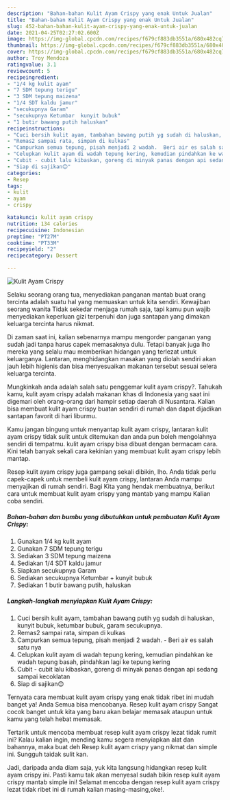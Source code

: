 ```yaml
---
description: "Bahan-bahan Kulit Ayam Crispy yang enak Untuk Jualan"
title: "Bahan-bahan Kulit Ayam Crispy yang enak Untuk Jualan"
slug: 452-bahan-bahan-kulit-ayam-crispy-yang-enak-untuk-jualan
date: 2021-04-25T02:27:02.600Z
image: https://img-global.cpcdn.com/recipes/f679cf883db3551a/680x482cq70/kulit-ayam-crispy-foto-resep-utama.jpg
thumbnail: https://img-global.cpcdn.com/recipes/f679cf883db3551a/680x482cq70/kulit-ayam-crispy-foto-resep-utama.jpg
cover: https://img-global.cpcdn.com/recipes/f679cf883db3551a/680x482cq70/kulit-ayam-crispy-foto-resep-utama.jpg
author: Troy Mendoza
ratingvalue: 3.1
reviewcount: 5
recipeingredient:
- "1/4 kg kulit ayam"
- "7 SDM tepung terigu"
- "3 SDM tepung maizena"
- "1/4 SDT kaldu jamur"
- "secukupnya Garam"
- "secukupnya Ketumbar  kunyit bubuk"
- "1 butir bawang putih haluskan"
recipeinstructions:
- "Cuci bersih kulit ayam, tambahan bawang putih yg sudah di haluskan, kunyit bubuk, ketumbar bubuk, garam secukupnya."
- "Remas2 sampai rata, simpan di kulkas"
- "Campurkan semua tepung, pisah menjadi 2 wadah.  Beri air es salah satu nya"
- "Celupkan kulit ayam di wadah tepung kering, kemudian pindahkan ke wadah tepung basah, pindahkan lagi ke tepung kering"
- "Cubit - cubit lalu kibaskan, goreng di minyak panas dengan api sedang sampai kecoklatan"
- "Siap di sajikan😊"
categories:
- Resep
tags:
- kulit
- ayam
- crispy

katakunci: kulit ayam crispy 
nutrition: 134 calories
recipecuisine: Indonesian
preptime: "PT27M"
cooktime: "PT33M"
recipeyield: "2"
recipecategory: Dessert

---
```



![Kulit Ayam Crispy](https://img-global.cpcdn.com/recipes/f679cf883db3551a/680x482cq70/kulit-ayam-crispy-foto-resep-utama.jpg)

Selaku seorang orang tua, menyediakan panganan mantab buat orang tercinta adalah suatu hal yang memuaskan untuk kita sendiri. Kewajiban seorang  wanita Tidak sekedar menjaga rumah saja, tapi kamu pun wajib menyediakan keperluan gizi terpenuhi dan juga santapan yang dimakan keluarga tercinta harus nikmat.

Di zaman  saat ini, kalian sebenarnya mampu mengorder panganan yang sudah jadi tanpa harus capek memasaknya dulu. Tetapi banyak juga lho mereka yang selalu mau memberikan hidangan yang terlezat untuk keluarganya. Lantaran, menghidangkan masakan yang diolah sendiri akan jauh lebih higienis dan bisa menyesuaikan makanan tersebut sesuai selera keluarga tercinta. 



Mungkinkah anda adalah salah satu penggemar kulit ayam crispy?. Tahukah kamu, kulit ayam crispy adalah makanan khas di Indonesia yang saat ini digemari oleh orang-orang dari hampir setiap daerah di Nusantara. Kalian bisa membuat kulit ayam crispy buatan sendiri di rumah dan dapat dijadikan santapan favorit di hari liburmu.

Kamu jangan bingung untuk menyantap kulit ayam crispy, lantaran kulit ayam crispy tidak sulit untuk ditemukan dan anda pun boleh mengolahnya sendiri di tempatmu. kulit ayam crispy bisa dibuat dengan bermacam cara. Kini telah banyak sekali cara kekinian yang membuat kulit ayam crispy lebih mantap.

Resep kulit ayam crispy juga gampang sekali dibikin, lho. Anda tidak perlu capek-capek untuk membeli kulit ayam crispy, lantaran Anda mampu menyajikan di rumah sendiri. Bagi Kita yang hendak membuatnya, berikut cara untuk membuat kulit ayam crispy yang mantab yang mampu Kalian coba sendiri.

<!--inarticleads1-->

##### Bahan-bahan dan bumbu yang dibutuhkan untuk pembuatan Kulit Ayam Crispy:

1. Gunakan 1/4 kg kulit ayam
1. Gunakan 7 SDM tepung terigu
1. Sediakan 3 SDM tepung maizena
1. Sediakan 1/4 SDT kaldu jamur
1. Siapkan secukupnya Garam
1. Sediakan secukupnya Ketumbar + kunyit bubuk
1. Sediakan 1 butir bawang putih, haluskan




<!--inarticleads2-->

##### Langkah-langkah menyiapkan Kulit Ayam Crispy:

1. Cuci bersih kulit ayam, tambahan bawang putih yg sudah di haluskan, kunyit bubuk, ketumbar bubuk, garam secukupnya.
1. Remas2 sampai rata, simpan di kulkas
1. Campurkan semua tepung, pisah menjadi 2 wadah.  - Beri air es salah satu nya
1. Celupkan kulit ayam di wadah tepung kering, kemudian pindahkan ke wadah tepung basah, pindahkan lagi ke tepung kering
1. Cubit - cubit lalu kibaskan, goreng di minyak panas dengan api sedang sampai kecoklatan
1. Siap di sajikan😊




Ternyata cara membuat kulit ayam crispy yang enak tidak ribet ini mudah banget ya! Anda Semua bisa mencobanya. Resep kulit ayam crispy Sangat cocok banget untuk kita yang baru akan belajar memasak ataupun untuk kamu yang telah hebat memasak.

Tertarik untuk mencoba membuat resep kulit ayam crispy lezat tidak rumit ini? Kalau kalian ingin, mending kamu segera menyiapkan alat dan bahannya, maka buat deh Resep kulit ayam crispy yang nikmat dan simple ini. Sungguh taidak sulit kan. 

Jadi, daripada anda diam saja, yuk kita langsung hidangkan resep kulit ayam crispy ini. Pasti kamu tak akan menyesal sudah bikin resep kulit ayam crispy mantab simple ini! Selamat mencoba dengan resep kulit ayam crispy lezat tidak ribet ini di rumah kalian masing-masing,oke!.

